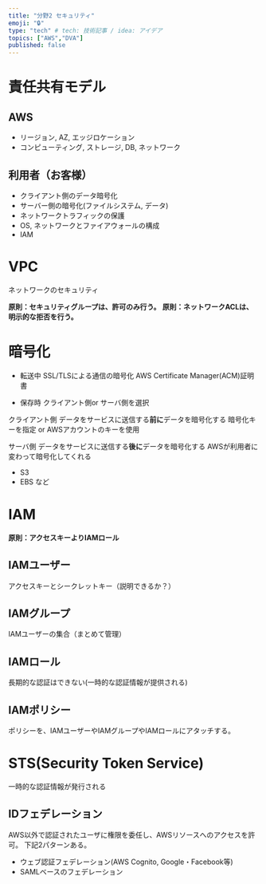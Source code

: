 ```yaml
---
title: "分野2 セキュリティ"
emoji: "🔒"
type: "tech" # tech: 技術記事 / idea: アイデア
topics: ["AWS","DVA"]
published: false
---
```

# 責任共有モデル
## AWS
- リージョン, AZ, エッジロケーション
- コンピューティング, ストレージ, DB, ネットワーク
## 利用者（お客様）
- クライアント側のデータ暗号化
- サーバー側の暗号化(ファイルシステム, データ)
- ネットワークトラフィックの保護
- OS, ネットワークとファイアウォールの構成
- IAM

# VPC
ネットワークのセキュリティ

**原則：セキュリティグループは、許可のみ行う。**
**原則：ネットワークACLは、明示的な拒否を行う。**

# 暗号化
- 転送中
SSL/TLSによる通信の暗号化
AWS Certificate Manager(ACM)証明書

- 保存時
クライアント側or サーバ側を選択

クライアント側
データをサービスに送信する**前に**データを暗号化する
暗号化キーを指定 or AWSアカウントのキーを使用

サーバ側
データをサービスに送信する**後に**データを暗号化する
AWSが利用者に変わって暗号化してくれる
- S3
- EBS など

# IAM
**原則：アクセスキーよりIAMロール**

## IAMユーザー
アクセスキーとシークレットキー（説明できるか？）



## IAMグループ
IAMユーザーの集合（まとめて管理）

## IAMロール
長期的な認証はできない(一時的な認証情報が提供される)

## IAMポリシー
ポリシーを、IAMユーザーやIAMグループやIAMロールにアタッチする。

# STS(Security Token Service)
一時的な認証情報が発行される

## IDフェデレーション
AWS以外で認証されたユーザに権限を委任し、AWSリソースへのアクセスを許可。
下記2パターンある。
- ウェブ認証フェデレーション(AWS Cognito, Google・Facebook等)
- SAMLベースのフェデレーション

